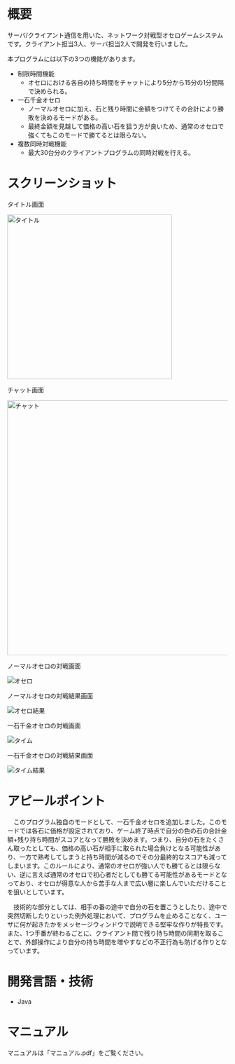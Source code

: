 # 概要
サーバ/クライアント通信を用いた、ネットワーク対戦型オセロゲームシステムです。クライアント担当3人、サーバ担当2人で開発を行いました。

本プログラムには以下の3つの機能があります。

- 制限時間機能
   - オセロにおける各自の持ち時間をチャットにより5分から15分の1分間隔で決められる。
- 一石千金オセロ
   - ノーマルオセロに加え、石と残り時間に金額をつけてその合計により勝敗を決めるモードがある。
   - 最終金額を見越して価格の高い石を狙う方が良いため、通常のオセロで強くてもこのモードで勝てるとは限らない。
- 複数同時対戦機能
   - 最大30台分のクライアントプログラムの同時対戦を行える。

# スクリーンショット
タイトル画面

<img width="376" alt="タイトル" src="https://user-images.githubusercontent.com/56621273/177156223-aeafa405-c2b9-4937-ac1f-42388b80cf3f.png">

チャット画面

<img width="582" alt="チャット" src="https://user-images.githubusercontent.com/56621273/177156249-99416c5f-1a94-4f25-9335-f1983856da8a.png">

ノーマルオセロの対戦画面

![オセロ](https://user-images.githubusercontent.com/56621273/177156181-06bae4b7-f2b1-481e-9d77-9b13774d72a0.png)

ノーマルオセロの対戦結果画面

![オセロ結果](https://user-images.githubusercontent.com/56621273/177156183-8ee96092-e3df-4a49-8c3d-de9a19ce4158.png)

一石千金オセロの対戦画面

![タイム](https://user-images.githubusercontent.com/56621273/177156171-e282d886-e217-4870-9a17-8d49767d3a6b.png)

一石千金オセロの対戦結果画面

![タイム結果](https://user-images.githubusercontent.com/56621273/177156175-df459696-1a86-4a41-94e7-d8011cee5b1b.png)

# アピールポイント
　このプログラム独自のモードとして、一石千金オセロを追加しました。このモードでは各石に価格が設定されており、ゲーム終了時点で自分の色の石の合計金額+残り持ち時間がスコアとなって勝敗を決めます。つまり、自分の石をたくさん取ったとしても、価格の高い石が相手に取られた場合負けとなる可能性があり、一方で熟考してしまうと持ち時間が減るのでその分最終的なスコアも減ってしまいます。このルールにより、通常のオセロが強い人でも勝てるとは限らない、逆に言えば通常のオセロで初心者だとしても勝てる可能性があるモードとなっており、オセロが得意な人から苦手な人まで広い層に楽しんでいただけることを狙いとしています。
 
　技術的な部分としては、相手の番の途中で自分の石を置こうとしたり、途中で突然切断したりといった例外処理において、プログラムを止めることなく、ユーザに何が起きたかをメッセージウィンドウで説明できる堅牢な作りが特長です。また、1つ手番が終わるごとに、クライアント間で残り持ち時間の同期を取ることで、外部操作により自分の持ち時間を増やすなどの不正行為も防げる作りとなっています。

# 開発言語・技術
- Java

# マニュアル
マニュアルは「マニュアル.pdf」をご覧ください。
